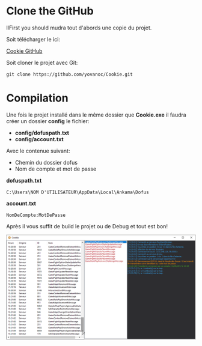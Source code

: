 # Clone the GitHub

IlFirst you should mudra tout d'abords une copie du projet.

Soit télécharger le ici:

[Cookie GitHub](https://github.com/yovanoc/Cookie)

Soit cloner le projet avec Git:

```batch
git clone https://github.com/yovanoc/Cookie.git
```

# Compilation

Une fois le projet installé dans le même dossier que **Cookie.exe** il faudra créer un dossier **config** le fichier:

* **config/dofuspath.txt**
* **config/account.txt**

Avec le contenue suivant:

* Chemin du dossier dofus
* Nom de compte et mot de passe

**dofuspath.txt**

```
C:\Users\NOM D'UTILISATEUR\AppData\Local\Ankama\Dofus
```

**account.txt**

```
NomDeCompte:MotDePasse
```

Après il vous suffit de build le projet ou de Debug et tout est bon!

![](/assets/af7e7a14a1.png)

